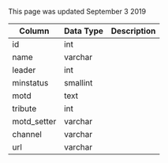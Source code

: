 This page was updated September 3 2019

| Column      | Data Type | Description |
| ----------- | --------- | ----------- |
| id          | int       |             |
| name        | varchar   |             |
| leader      | int       |             |
| minstatus   | smallint  |             |
| motd        | text      |             |
| tribute     | int       |             |
| motd_setter | varchar   |             |
| channel     | varchar   |             |
| url         | varchar   |             |